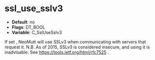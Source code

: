 # ssl_use_sslv3

- **Default**: no
- **Flags**: DT_BOOL
- **Variable**: C_SslUseSslv3

If set , NeoMutt will use SSLv3 when communicating with servers that
request it. N.B. As of 2015, SSLv3 is considered insecure, and using
it is inadvisable. See https://tools.ietf.org/html/rfc7525 .

